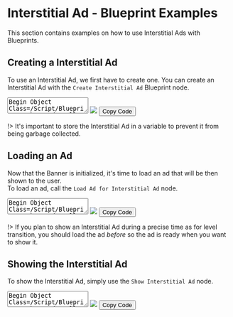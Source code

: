 # Interstitial Ad - Blueprint Examples
This section contains examples on how to use Interstitial Ads with Blueprints.
## Creating a Interstitial Ad
To use an Interstitial Ad, we first have to create one. You can create an Interstitial Ad with the `Create Interstitial Ad` Blueprint node.
<div class="bpcode">
<textarea readonly>
Begin Object Class=/Script/BlueprintGraph.K2Node_CallFunction Name="K2Node_CallFunction_5"
   bIsPureFunc=True
   FunctionReference=(MemberParent=Class'"/Script/AdsPro.AdMobBlueprintLibrary"',MemberName="CreateAdMobInterstitialAd")
   NodePosX=-1408
   NodePosY=-2736
   NodeGuid=4E6ED29040D43656554EA088687F7BAE
   CustomProperties Pin (PinId=27589A7E4E405ECBCEB3E4BE7711D9CC,PinName="self",PinFriendlyName=NSLOCTEXT("K2Node", "Target", "Target"),PinToolTip="Target\nAd Mob Blueprint Library Object Reference",PinType.PinCategory="object",PinType.PinSubCategory="",PinType.PinSubCategoryObject=Class'"/Script/AdsPro.AdMobBlueprintLibrary"',PinType.PinSubCategoryMemberReference=(),PinType.PinValueType=(),PinType.ContainerType=None,PinType.bIsReference=False,PinType.bIsConst=False,PinType.bIsWeakPointer=False,PinType.bIsUObjectWrapper=False,DefaultObject="/Script/AdsPro.Default__AdMobBlueprintLibrary",PersistentGuid=00000000000000000000000000000000,bHidden=True,bNotConnectable=False,bDefaultValueIsReadOnly=False,bDefaultValueIsIgnored=False,bAdvancedView=False,bOrphanedPin=False,)
   CustomProperties Pin (PinId=0319E0F74B8744243DFB04B36EEEC644,PinName="ReturnValue",PinFriendlyName=NSLOCTEXT("", "4174491D46056FF7BE35D0B5A4A1812D", "Interstitial Ad"),PinToolTip="Interstitial Ad\nAd Mob Interstitial Ad Object Reference\n\nA new AdMob Interstitial Ad",Direction="EGPD_Output",PinType.PinCategory="object",PinType.PinSubCategory="",PinType.PinSubCategoryObject=Class'"/Script/AdsPro.AdMobInterstitialAd"',PinType.PinSubCategoryMemberReference=(),PinType.PinValueType=(),PinType.ContainerType=None,PinType.bIsReference=False,PinType.bIsConst=False,PinType.bIsWeakPointer=False,PinType.bIsUObjectWrapper=False,LinkedTo=(K2Node_VariableSet_0 BF81338A4C1285CE83739DBBE88D36F9,),PersistentGuid=00000000000000000000000000000000,bHidden=False,bNotConnectable=False,bDefaultValueIsReadOnly=False,bDefaultValueIsIgnored=False,bAdvancedView=False,bOrphanedPin=False,)
End Object
Begin Object Class=/Script/BlueprintGraph.K2Node_VariableSet Name="K2Node_VariableSet_0"
   VariableReference=(MemberName="MyInterstitialAd",MemberGuid=236A76F94684741128F730BCB690B5D6,bSelfContext=True)
   NodePosX=-1168
   NodePosY=-2800
   NodeGuid=1F2821674E7F2AF911FED4A0345789EE
   CustomProperties Pin (PinId=A8B39A504D8E1BE2DAACE5A814D70466,PinName="execute",PinType.PinCategory="exec",PinType.PinSubCategory="",PinType.PinSubCategoryObject=None,PinType.PinSubCategoryMemberReference=(),PinType.PinValueType=(),PinType.ContainerType=None,PinType.bIsReference=False,PinType.bIsConst=False,PinType.bIsWeakPointer=False,PinType.bIsUObjectWrapper=True,LinkedTo=(K2Node_Event_0 118586BB4EA9470F8087FD820D560415,),PersistentGuid=00000000000000000000000000000000,bHidden=False,bNotConnectable=False,bDefaultValueIsReadOnly=False,bDefaultValueIsIgnored=False,bAdvancedView=False,bOrphanedPin=False,)
   CustomProperties Pin (PinId=C711CC28422D8676A8737C8FE5ECC6DC,PinName="then",Direction="EGPD_Output",PinType.PinCategory="exec",PinType.PinSubCategory="",PinType.PinSubCategoryObject=None,PinType.PinSubCategoryMemberReference=(),PinType.PinValueType=(),PinType.ContainerType=None,PinType.bIsReference=False,PinType.bIsConst=False,PinType.bIsWeakPointer=False,PinType.bIsUObjectWrapper=True,PersistentGuid=00000000000000000000000000000000,bHidden=False,bNotConnectable=False,bDefaultValueIsReadOnly=False,bDefaultValueIsIgnored=False,bAdvancedView=False,bOrphanedPin=False,)
   CustomProperties Pin (PinId=BF81338A4C1285CE83739DBBE88D36F9,PinName="MyInterstitialAd",PinType.PinCategory="object",PinType.PinSubCategory="",PinType.PinSubCategoryObject=Class'"/Script/AdsPro.AdMobInterstitialAd"',PinType.PinSubCategoryMemberReference=(),PinType.PinValueType=(),PinType.ContainerType=None,PinType.bIsReference=False,PinType.bIsConst=False,PinType.bIsWeakPointer=False,PinType.bIsUObjectWrapper=False,LinkedTo=(K2Node_CallFunction_5 0319E0F74B8744243DFB04B36EEEC644,),PersistentGuid=00000000000000000000000000000000,bHidden=False,bNotConnectable=False,bDefaultValueIsReadOnly=False,bDefaultValueIsIgnored=False,bAdvancedView=False,bOrphanedPin=False,)
   CustomProperties Pin (PinId=9F23BE054561E783CDFFA5B282B87E4A,PinName="self",PinFriendlyName=NSLOCTEXT("K2Node", "Target", "Target"),PinType.PinCategory="object",PinType.PinSubCategory="",PinType.PinSubCategoryObject=BlueprintGeneratedClass'"/Game/DemoActor.DemoActor_C"',PinType.PinSubCategoryMemberReference=(),PinType.PinValueType=(),PinType.ContainerType=None,PinType.bIsReference=False,PinType.bIsConst=False,PinType.bIsWeakPointer=False,PinType.bIsUObjectWrapper=False,PersistentGuid=00000000000000000000000000000000,bHidden=True,bNotConnectable=False,bDefaultValueIsReadOnly=False,bDefaultValueIsIgnored=False,bAdvancedView=False,bOrphanedPin=False,)
   CustomProperties Pin (PinId=B10CCF1C494C044F2707A39D5E5B3C90,PinName="Output_Get",PinToolTip="Retrieves the value of the variable, can use instead of a separate Get node",Direction="EGPD_Output",PinType.PinCategory="object",PinType.PinSubCategory="",PinType.PinSubCategoryObject=Class'"/Script/AdsPro.AdMobInterstitialAd"',PinType.PinSubCategoryMemberReference=(),PinType.PinValueType=(),PinType.ContainerType=None,PinType.bIsReference=False,PinType.bIsConst=False,PinType.bIsWeakPointer=False,PinType.bIsUObjectWrapper=False,PersistentGuid=00000000000000000000000000000000,bHidden=False,bNotConnectable=False,bDefaultValueIsReadOnly=False,bDefaultValueIsIgnored=False,bAdvancedView=False,bOrphanedPin=False,)
End Object
Begin Object Class=/Script/BlueprintGraph.K2Node_Event Name="K2Node_Event_0"
   EventReference=(MemberParent=Class'"/Script/Engine.Actor"',MemberName="ReceiveBeginPlay")
   bOverrideFunction=True
   NodePosX=-1408
   NodePosY=-2816
   NodeGuid=C6D553414CAF879F5B6BAC8D1434AC60
   CustomProperties Pin (PinId=6148E00247D433F976646085B91B91C2,PinName="OutputDelegate",Direction="EGPD_Output",PinType.PinCategory="delegate",PinType.PinSubCategory="",PinType.PinSubCategoryObject=None,PinType.PinSubCategoryMemberReference=(MemberParent=Class'"/Script/Engine.Actor"',MemberName="ReceiveBeginPlay"),PinType.PinValueType=(),PinType.ContainerType=None,PinType.bIsReference=False,PinType.bIsConst=False,PinType.bIsWeakPointer=False,PinType.bIsUObjectWrapper=False,PersistentGuid=00000000000000000000000000000000,bHidden=False,bNotConnectable=False,bDefaultValueIsReadOnly=False,bDefaultValueIsIgnored=False,bAdvancedView=False,bOrphanedPin=False,)
   CustomProperties Pin (PinId=118586BB4EA9470F8087FD820D560415,PinName="then",Direction="EGPD_Output",PinType.PinCategory="exec",PinType.PinSubCategory="",PinType.PinSubCategoryObject=None,PinType.PinSubCategoryMemberReference=(),PinType.PinValueType=(),PinType.ContainerType=None,PinType.bIsReference=False,PinType.bIsConst=False,PinType.bIsWeakPointer=False,PinType.bIsUObjectWrapper=False,LinkedTo=(K2Node_VariableSet_0 A8B39A504D8E1BE2DAACE5A814D70466,),PersistentGuid=00000000000000000000000000000000,bHidden=False,bNotConnectable=False,bDefaultValueIsReadOnly=False,bDefaultValueIsIgnored=False,bAdvancedView=False,bOrphanedPin=False,)
End Object
</textarea>
<img src="https://github.com/Pandoa/AdsPro/blob/main/_images/CreateInterstitialAd.png?raw=true"/>
<button onclick="copyBlueprintCode(this)">Copy Code</button>
</div>

!> It's important to store the Interstitial Ad in a variable to prevent it from being garbage collected.


## Loading an Ad
Now that the Banner is initialized, it's time to load an ad that will be then shown to the user.  
To load an ad, call the `Load Ad for Interstitial Ad` node.
<div class="bpcode">
<textarea readonly>
Begin Object Class=/Script/BlueprintGraph.K2Node_CallFunction Name="K2Node_CallFunction_6"
   bIsPureFunc=True
   FunctionReference=(MemberParent=Class'"/Script/AdsPro.AdMobBlueprintLibrary"',MemberName="CreateAdMobInterstitialAd")
   NodePosX=-1408
   NodePosY=-2736
   NodeGuid=4E6ED29040D43656554EA088687F7BAE
   CustomProperties Pin (PinId=27589A7E4E405ECBCEB3E4BE7711D9CC,PinName="self",PinFriendlyName=NSLOCTEXT("K2Node", "Target", "Target"),PinType.PinCategory="object",PinType.PinSubCategory="",PinType.PinSubCategoryObject=Class'"/Script/AdsPro.AdMobBlueprintLibrary"',PinType.PinSubCategoryMemberReference=(),PinType.PinValueType=(),PinType.ContainerType=None,PinType.bIsReference=False,PinType.bIsConst=False,PinType.bIsWeakPointer=False,PinType.bIsUObjectWrapper=False,DefaultObject="/Script/AdsPro.Default__AdMobBlueprintLibrary",PersistentGuid=00000000000000000000000000000000,bHidden=True,bNotConnectable=False,bDefaultValueIsReadOnly=False,bDefaultValueIsIgnored=False,bAdvancedView=False,bOrphanedPin=False,)
   CustomProperties Pin (PinId=0319E0F74B8744243DFB04B36EEEC644,PinName="ReturnValue",PinFriendlyName=NSLOCTEXT("", "678AB0EC4DF9CD38E8607E9D6D214BE8", "Interstitial Ad"),Direction="EGPD_Output",PinType.PinCategory="object",PinType.PinSubCategory="",PinType.PinSubCategoryObject=Class'"/Script/AdsPro.AdMobInterstitialAd"',PinType.PinSubCategoryMemberReference=(),PinType.PinValueType=(),PinType.ContainerType=None,PinType.bIsReference=False,PinType.bIsConst=False,PinType.bIsWeakPointer=False,PinType.bIsUObjectWrapper=False,LinkedTo=(K2Node_VariableSet_1 BF81338A4C1285CE83739DBBE88D36F9,),PersistentGuid=00000000000000000000000000000000,bHidden=False,bNotConnectable=False,bDefaultValueIsReadOnly=False,bDefaultValueIsIgnored=False,bAdvancedView=False,bOrphanedPin=False,)
End Object
Begin Object Class=/Script/BlueprintGraph.K2Node_VariableSet Name="K2Node_VariableSet_1"
   VariableReference=(MemberName="MyInterstitialAd",MemberGuid=236A76F94684741128F730BCB690B5D6,bSelfContext=True)
   NodePosX=-1168
   NodePosY=-2800
   NodeGuid=1F2821674E7F2AF911FED4A0345789EE
   CustomProperties Pin (PinId=A8B39A504D8E1BE2DAACE5A814D70466,PinName="execute",PinType.PinCategory="exec",PinType.PinSubCategory="",PinType.PinSubCategoryObject=None,PinType.PinSubCategoryMemberReference=(),PinType.PinValueType=(),PinType.ContainerType=None,PinType.bIsReference=False,PinType.bIsConst=False,PinType.bIsWeakPointer=False,PinType.bIsUObjectWrapper=False,LinkedTo=(K2Node_Event_3 118586BB4EA9470F8087FD820D560415,),PersistentGuid=00000000000000000000000000000000,bHidden=False,bNotConnectable=False,bDefaultValueIsReadOnly=False,bDefaultValueIsIgnored=False,bAdvancedView=False,bOrphanedPin=False,)
   CustomProperties Pin (PinId=C711CC28422D8676A8737C8FE5ECC6DC,PinName="then",Direction="EGPD_Output",PinType.PinCategory="exec",PinType.PinSubCategory="",PinType.PinSubCategoryObject=None,PinType.PinSubCategoryMemberReference=(),PinType.PinValueType=(),PinType.ContainerType=None,PinType.bIsReference=False,PinType.bIsConst=False,PinType.bIsWeakPointer=False,PinType.bIsUObjectWrapper=False,LinkedTo=(K2Node_AsyncAction_7 6A4B9FA8435F329BF42F71864C985A03,),PersistentGuid=00000000000000000000000000000000,bHidden=False,bNotConnectable=False,bDefaultValueIsReadOnly=False,bDefaultValueIsIgnored=False,bAdvancedView=False,bOrphanedPin=False,)
   CustomProperties Pin (PinId=BF81338A4C1285CE83739DBBE88D36F9,PinName="MyInterstitialAd",PinType.PinCategory="object",PinType.PinSubCategory="",PinType.PinSubCategoryObject=Class'"/Script/AdsPro.AdMobInterstitialAd"',PinType.PinSubCategoryMemberReference=(),PinType.PinValueType=(),PinType.ContainerType=None,PinType.bIsReference=False,PinType.bIsConst=False,PinType.bIsWeakPointer=False,PinType.bIsUObjectWrapper=False,LinkedTo=(K2Node_CallFunction_6 0319E0F74B8744243DFB04B36EEEC644,),PersistentGuid=00000000000000000000000000000000,bHidden=False,bNotConnectable=False,bDefaultValueIsReadOnly=False,bDefaultValueIsIgnored=False,bAdvancedView=False,bOrphanedPin=False,)
   CustomProperties Pin (PinId=B10CCF1C494C044F2707A39D5E5B3C90,PinName="Output_Get",PinToolTip="Retrieves the value of the variable, can use instead of a separate Get node",Direction="EGPD_Output",PinType.PinCategory="object",PinType.PinSubCategory="",PinType.PinSubCategoryObject=Class'"/Script/AdsPro.AdMobInterstitialAd"',PinType.PinSubCategoryMemberReference=(),PinType.PinValueType=(),PinType.ContainerType=None,PinType.bIsReference=False,PinType.bIsConst=False,PinType.bIsWeakPointer=False,PinType.bIsUObjectWrapper=False,LinkedTo=(K2Node_AsyncAction_7 EA61EE4F4FB4E4C0C73779BCDBCA2CB5,),PersistentGuid=00000000000000000000000000000000,bHidden=False,bNotConnectable=False,bDefaultValueIsReadOnly=False,bDefaultValueIsIgnored=False,bAdvancedView=False,bOrphanedPin=False,)
   CustomProperties Pin (PinId=9F23BE054561E783CDFFA5B282B87E4A,PinName="self",PinFriendlyName=NSLOCTEXT("K2Node", "Target", "Target"),PinType.PinCategory="object",PinType.PinSubCategory="",PinType.PinSubCategoryObject=BlueprintGeneratedClass'"/Game/DemoActor.DemoActor_C"',PinType.PinSubCategoryMemberReference=(),PinType.PinValueType=(),PinType.ContainerType=None,PinType.bIsReference=False,PinType.bIsConst=False,PinType.bIsWeakPointer=False,PinType.bIsUObjectWrapper=False,PersistentGuid=00000000000000000000000000000000,bHidden=True,bNotConnectable=False,bDefaultValueIsReadOnly=False,bDefaultValueIsIgnored=False,bAdvancedView=False,bOrphanedPin=False,)
End Object
Begin Object Class=/Script/BlueprintGraph.K2Node_Event Name="K2Node_Event_3"
   EventReference=(MemberParent=Class'"/Script/Engine.Actor"',MemberName="ReceiveBeginPlay")
   bOverrideFunction=True
   NodePosX=-1408
   NodePosY=-2816
   NodeGuid=C6D553414CAF879F5B6BAC8D1434AC60
   CustomProperties Pin (PinId=6148E00247D433F976646085B91B91C2,PinName="OutputDelegate",Direction="EGPD_Output",PinType.PinCategory="delegate",PinType.PinSubCategory="",PinType.PinSubCategoryObject=None,PinType.PinSubCategoryMemberReference=(MemberParent=Class'"/Script/Engine.Actor"',MemberName="ReceiveBeginPlay"),PinType.PinValueType=(),PinType.ContainerType=None,PinType.bIsReference=False,PinType.bIsConst=False,PinType.bIsWeakPointer=False,PinType.bIsUObjectWrapper=False,PersistentGuid=00000000000000000000000000000000,bHidden=False,bNotConnectable=False,bDefaultValueIsReadOnly=False,bDefaultValueIsIgnored=False,bAdvancedView=False,bOrphanedPin=False,)
   CustomProperties Pin (PinId=118586BB4EA9470F8087FD820D560415,PinName="then",Direction="EGPD_Output",PinType.PinCategory="exec",PinType.PinSubCategory="",PinType.PinSubCategoryObject=None,PinType.PinSubCategoryMemberReference=(),PinType.PinValueType=(),PinType.ContainerType=None,PinType.bIsReference=False,PinType.bIsConst=False,PinType.bIsWeakPointer=False,PinType.bIsUObjectWrapper=False,LinkedTo=(K2Node_VariableSet_1 A8B39A504D8E1BE2DAACE5A814D70466,),PersistentGuid=00000000000000000000000000000000,bHidden=False,bNotConnectable=False,bDefaultValueIsReadOnly=False,bDefaultValueIsIgnored=False,bAdvancedView=False,bOrphanedPin=False,)
End Object
Begin Object Class=/Script/BlueprintGraph.K2Node_AsyncAction Name="K2Node_AsyncAction_7"
   ProxyFactoryFunctionName="LoadAdInterstitialAd"
   ProxyFactoryClass=Class'"/Script/AdsPro.AdMobLoadAdInterstitialAd"'
   ProxyClass=Class'"/Script/AdsPro.AdMobLoadAdInterstitialAd"'
   NodePosX=-912
   NodePosY=-2816
   NodeGuid=992369CE448807351FE4BEACBAEA94B3
   CustomProperties Pin (PinId=6A4B9FA8435F329BF42F71864C985A03,PinName="execute",PinToolTip="\nExec",PinType.PinCategory="exec",PinType.PinSubCategory="",PinType.PinSubCategoryObject=None,PinType.PinSubCategoryMemberReference=(),PinType.PinValueType=(),PinType.ContainerType=None,PinType.bIsReference=False,PinType.bIsConst=False,PinType.bIsWeakPointer=False,PinType.bIsUObjectWrapper=True,LinkedTo=(K2Node_VariableSet_1 C711CC28422D8676A8737C8FE5ECC6DC,),PersistentGuid=00000000000000000000000000000000,bHidden=False,bNotConnectable=False,bDefaultValueIsReadOnly=False,bDefaultValueIsIgnored=False,bAdvancedView=False,bOrphanedPin=False,)
   CustomProperties Pin (PinId=CC3ED8AD4B83485EBFE43FB971769240,PinName="then",Direction="EGPD_Output",PinType.PinCategory="exec",PinType.PinSubCategory="",PinType.PinSubCategoryObject=None,PinType.PinSubCategoryMemberReference=(),PinType.PinValueType=(),PinType.ContainerType=None,PinType.bIsReference=False,PinType.bIsConst=False,PinType.bIsWeakPointer=False,PinType.bIsUObjectWrapper=True,PersistentGuid=00000000000000000000000000000000,bHidden=False,bNotConnectable=False,bDefaultValueIsReadOnly=False,bDefaultValueIsIgnored=False,bAdvancedView=False,bOrphanedPin=False,)
   CustomProperties Pin (PinId=FC8139454C4C712A63641AB72D799259,PinName="AdLoaded",PinFriendlyName=NSLOCTEXT("", "DAC632894A87F14B382550811EEDE2A1", "Ad Loaded"),PinToolTip="The ad has been loaded.",Direction="EGPD_Output",PinType.PinCategory="exec",PinType.PinSubCategory="",PinType.PinSubCategoryObject=None,PinType.PinSubCategoryMemberReference=(),PinType.PinValueType=(),PinType.ContainerType=None,PinType.bIsReference=False,PinType.bIsConst=False,PinType.bIsWeakPointer=False,PinType.bIsUObjectWrapper=True,PersistentGuid=00000000000000000000000000000000,bHidden=False,bNotConnectable=False,bDefaultValueIsReadOnly=False,bDefaultValueIsIgnored=False,bAdvancedView=False,bOrphanedPin=False,)
   CustomProperties Pin (PinId=91C3AB1B458009880D11F1815C5D157B,PinName="Error",PinFriendlyName=NSLOCTEXT("", "F4FB940B42C83A8A6623E09DDF436D85", "Error"),PinToolTip="An error occured during the ad loading.",Direction="EGPD_Output",PinType.PinCategory="exec",PinType.PinSubCategory="",PinType.PinSubCategoryObject=None,PinType.PinSubCategoryMemberReference=(),PinType.PinValueType=(),PinType.ContainerType=None,PinType.bIsReference=False,PinType.bIsConst=False,PinType.bIsWeakPointer=False,PinType.bIsUObjectWrapper=True,PersistentGuid=00000000000000000000000000000000,bHidden=False,bNotConnectable=False,bDefaultValueIsReadOnly=False,bDefaultValueIsIgnored=False,bAdvancedView=False,bOrphanedPin=False,)
   CustomProperties Pin (PinId=AFEE345643B4F104945F559F31731CB7,PinName="Video",PinToolTip="Video",Direction="EGPD_Output",PinType.PinCategory="object",PinType.PinSubCategory="",PinType.PinSubCategoryObject=Class'"/Script/AdsPro.AdMobInterstitialAd"',PinType.PinSubCategoryMemberReference=(),PinType.PinValueType=(),PinType.ContainerType=None,PinType.bIsReference=False,PinType.bIsConst=False,PinType.bIsWeakPointer=False,PinType.bIsUObjectWrapper=False,PersistentGuid=00000000000000000000000000000000,bHidden=False,bNotConnectable=False,bDefaultValueIsReadOnly=False,bDefaultValueIsIgnored=False,bAdvancedView=False,bOrphanedPin=False,)
   CustomProperties Pin (PinId=FAC36F5741346F084D627BAE55CFEAA4,PinName="Error",PinToolTip="Error",Direction="EGPD_Output",PinType.PinCategory="byte",PinType.PinSubCategory="",PinType.PinSubCategoryObject=Enum'"/Script/AdsPro.EAdMobError"',PinType.PinSubCategoryMemberReference=(),PinType.PinValueType=(),PinType.ContainerType=None,PinType.bIsReference=False,PinType.bIsConst=False,PinType.bIsWeakPointer=False,PinType.bIsUObjectWrapper=False,PersistentGuid=00000000000000000000000000000000,bHidden=False,bNotConnectable=False,bDefaultValueIsReadOnly=False,bDefaultValueIsIgnored=False,bAdvancedView=False,bOrphanedPin=False,)
   CustomProperties Pin (PinId=EA61EE4F4FB4E4C0C73779BCDBCA2CB5,PinName="InterstitialAd",PinToolTip="Interstitial Ad\nAd Mob Interstitial Ad Object Reference",PinType.PinCategory="object",PinType.PinSubCategory="",PinType.PinSubCategoryObject=Class'"/Script/AdsPro.AdMobInterstitialAd"',PinType.PinSubCategoryMemberReference=(),PinType.PinValueType=(),PinType.ContainerType=None,PinType.bIsReference=False,PinType.bIsConst=False,PinType.bIsWeakPointer=False,PinType.bIsUObjectWrapper=False,LinkedTo=(K2Node_VariableSet_1 B10CCF1C494C044F2707A39D5E5B3C90,),PersistentGuid=00000000000000000000000000000000,bHidden=False,bNotConnectable=False,bDefaultValueIsReadOnly=False,bDefaultValueIsIgnored=False,bAdvancedView=False,bOrphanedPin=False,)
   CustomProperties Pin (PinId=1E85241849EB80ADE095C4A37DD13638,PinName="AdUnit",PinToolTip="Ad Unit\nString\n\nThe ad unit to use.",PinType.PinCategory="string",PinType.PinSubCategory="",PinType.PinSubCategoryObject=None,PinType.PinSubCategoryMemberReference=(),PinType.PinValueType=(),PinType.ContainerType=None,PinType.bIsReference=False,PinType.bIsConst=False,PinType.bIsWeakPointer=False,PinType.bIsUObjectWrapper=False,DefaultValue="ca-app-pub-3940256099942544/1033173712",PersistentGuid=00000000000000000000000000000000,bHidden=False,bNotConnectable=False,bDefaultValueIsReadOnly=False,bDefaultValueIsIgnored=False,bAdvancedView=False,bOrphanedPin=False,)
   CustomProperties Pin (PinId=326FEBD740F84EE919BBF7883624A13D,PinName="Keywords",PinToolTip="Keywords\nArray of Strings\n\nThe keywords for the ad request.",PinType.PinCategory="string",PinType.PinSubCategory="",PinType.PinSubCategoryObject=None,PinType.PinSubCategoryMemberReference=(),PinType.PinValueType=(),PinType.ContainerType=Array,PinType.bIsReference=True,PinType.bIsConst=True,PinType.bIsWeakPointer=False,PinType.bIsUObjectWrapper=False,LinkedTo=(K2Node_MakeArray_1 A5A092FE4EBE83CEB2CB66A690E12FD1,),PersistentGuid=00000000000000000000000000000000,bHidden=False,bNotConnectable=False,bDefaultValueIsReadOnly=False,bDefaultValueIsIgnored=True,bAdvancedView=False,bOrphanedPin=False,)
End Object
Begin Object Class=/Script/BlueprintGraph.K2Node_MakeArray Name="K2Node_MakeArray_1"
   NumInputs=2
   NodePosX=-1168
   NodePosY=-2704
   NodeGuid=3345664A46D1FD95C969B4821AA4E886
   CustomProperties Pin (PinId=A5A092FE4EBE83CEB2CB66A690E12FD1,PinName="Array",Direction="EGPD_Output",PinType.PinCategory="string",PinType.PinSubCategory="",PinType.PinSubCategoryObject=None,PinType.PinSubCategoryMemberReference=(),PinType.PinValueType=(),PinType.ContainerType=Array,PinType.bIsReference=True,PinType.bIsConst=True,PinType.bIsWeakPointer=False,PinType.bIsUObjectWrapper=False,LinkedTo=(K2Node_AsyncAction_7 326FEBD740F84EE919BBF7883624A13D,),PersistentGuid=00000000000000000000000000000000,bHidden=False,bNotConnectable=False,bDefaultValueIsReadOnly=False,bDefaultValueIsIgnored=False,bAdvancedView=False,bOrphanedPin=False,)
   CustomProperties Pin (PinId=29DAA2A34CE42F39D947D4B256D5F625,PinName="[0]",PinType.PinCategory="string",PinType.PinSubCategory="",PinType.PinSubCategoryObject=None,PinType.PinSubCategoryMemberReference=(),PinType.PinValueType=(),PinType.ContainerType=None,PinType.bIsReference=False,PinType.bIsConst=False,PinType.bIsWeakPointer=False,PinType.bIsUObjectWrapper=False,DefaultValue="Some",PersistentGuid=00000000000000000000000000000000,bHidden=False,bNotConnectable=False,bDefaultValueIsReadOnly=False,bDefaultValueIsIgnored=False,bAdvancedView=False,bOrphanedPin=False,)
   CustomProperties Pin (PinId=05D5559E44A0F5174C9CB6ADCC5EA1BC,PinName="[1]",PinType.PinCategory="string",PinType.PinSubCategory="",PinType.PinSubCategoryObject=None,PinType.PinSubCategoryMemberReference=(),PinType.PinValueType=(),PinType.ContainerType=None,PinType.bIsReference=False,PinType.bIsConst=False,PinType.bIsWeakPointer=False,PinType.bIsUObjectWrapper=False,DefaultValue="Keywords",PersistentGuid=00000000000000000000000000000000,bHidden=False,bNotConnectable=False,bDefaultValueIsReadOnly=False,bDefaultValueIsIgnored=False,bAdvancedView=False,bOrphanedPin=False,)
End Object
</textarea>
<img src="https://github.com/Pandoa/AdsPro/blob/main/_images/LoadAdInterstitialAd.png?raw=true"/>
<button onclick="copyBlueprintCode(this)">Copy Code</button>
</div>

!> If you plan to show an Interstitial Ad during a precise time as for level transition, you should load the ad *before* so the ad
is ready when you want to show it.

## Showing the Interstitial Ad
To show the Interstitial Ad, simply use the `Show Interstitial Ad` node.
<div class="bpcode">
<textarea readonly>
Begin Object Class=/Script/BlueprintGraph.K2Node_CallFunction Name="K2Node_CallFunction_5"
   bIsPureFunc=True
   FunctionReference=(MemberParent=Class'"/Script/AdsPro.AdMobBlueprintLibrary"',MemberName="CreateAdMobInterstitialAd")
   NodePosX=-1408
   NodePosY=-2736
   NodeGuid=4E6ED29040D43656554EA088687F7BAE
   CustomProperties Pin (PinId=27589A7E4E405ECBCEB3E4BE7711D9CC,PinName="self",PinFriendlyName=NSLOCTEXT("K2Node", "Target", "Target"),PinType.PinCategory="object",PinType.PinSubCategory="",PinType.PinSubCategoryObject=Class'"/Script/AdsPro.AdMobBlueprintLibrary"',PinType.PinSubCategoryMemberReference=(),PinType.PinValueType=(),PinType.ContainerType=None,PinType.bIsReference=False,PinType.bIsConst=False,PinType.bIsWeakPointer=False,PinType.bIsUObjectWrapper=False,DefaultObject="/Script/AdsPro.Default__AdMobBlueprintLibrary",PersistentGuid=00000000000000000000000000000000,bHidden=True,bNotConnectable=False,bDefaultValueIsReadOnly=False,bDefaultValueIsIgnored=False,bAdvancedView=False,bOrphanedPin=False,)
   CustomProperties Pin (PinId=0319E0F74B8744243DFB04B36EEEC644,PinName="ReturnValue",PinFriendlyName=NSLOCTEXT("", "678AB0EC4DF9CD38E8607E9D6D214BE8", "Interstitial Ad"),Direction="EGPD_Output",PinType.PinCategory="object",PinType.PinSubCategory="",PinType.PinSubCategoryObject=Class'"/Script/AdsPro.AdMobInterstitialAd"',PinType.PinSubCategoryMemberReference=(),PinType.PinValueType=(),PinType.ContainerType=None,PinType.bIsReference=False,PinType.bIsConst=False,PinType.bIsWeakPointer=False,PinType.bIsUObjectWrapper=False,LinkedTo=(K2Node_VariableSet_0 BF81338A4C1285CE83739DBBE88D36F9,),PersistentGuid=00000000000000000000000000000000,bHidden=False,bNotConnectable=False,bDefaultValueIsReadOnly=False,bDefaultValueIsIgnored=False,bAdvancedView=False,bOrphanedPin=False,)
End Object
Begin Object Class=/Script/BlueprintGraph.K2Node_VariableSet Name="K2Node_VariableSet_0"
   VariableReference=(MemberName="MyInterstitialAd",MemberGuid=236A76F94684741128F730BCB690B5D6,bSelfContext=True)
   NodePosX=-1168
   NodePosY=-2800
   NodeGuid=1F2821674E7F2AF911FED4A0345789EE
   CustomProperties Pin (PinId=A8B39A504D8E1BE2DAACE5A814D70466,PinName="execute",PinType.PinCategory="exec",PinType.PinSubCategory="",PinType.PinSubCategoryObject=None,PinType.PinSubCategoryMemberReference=(),PinType.PinValueType=(),PinType.ContainerType=None,PinType.bIsReference=False,PinType.bIsConst=False,PinType.bIsWeakPointer=False,PinType.bIsUObjectWrapper=False,LinkedTo=(K2Node_Event_0 118586BB4EA9470F8087FD820D560415,),PersistentGuid=00000000000000000000000000000000,bHidden=False,bNotConnectable=False,bDefaultValueIsReadOnly=False,bDefaultValueIsIgnored=False,bAdvancedView=False,bOrphanedPin=False,)
   CustomProperties Pin (PinId=C711CC28422D8676A8737C8FE5ECC6DC,PinName="then",Direction="EGPD_Output",PinType.PinCategory="exec",PinType.PinSubCategory="",PinType.PinSubCategoryObject=None,PinType.PinSubCategoryMemberReference=(),PinType.PinValueType=(),PinType.ContainerType=None,PinType.bIsReference=False,PinType.bIsConst=False,PinType.bIsWeakPointer=False,PinType.bIsUObjectWrapper=False,LinkedTo=(K2Node_AsyncAction_8 6A4B9FA8435F329BF42F71864C985A03,),PersistentGuid=00000000000000000000000000000000,bHidden=False,bNotConnectable=False,bDefaultValueIsReadOnly=False,bDefaultValueIsIgnored=False,bAdvancedView=False,bOrphanedPin=False,)
   CustomProperties Pin (PinId=BF81338A4C1285CE83739DBBE88D36F9,PinName="MyInterstitialAd",PinType.PinCategory="object",PinType.PinSubCategory="",PinType.PinSubCategoryObject=Class'"/Script/AdsPro.AdMobInterstitialAd"',PinType.PinSubCategoryMemberReference=(),PinType.PinValueType=(),PinType.ContainerType=None,PinType.bIsReference=False,PinType.bIsConst=False,PinType.bIsWeakPointer=False,PinType.bIsUObjectWrapper=False,LinkedTo=(K2Node_CallFunction_5 0319E0F74B8744243DFB04B36EEEC644,),PersistentGuid=00000000000000000000000000000000,bHidden=False,bNotConnectable=False,bDefaultValueIsReadOnly=False,bDefaultValueIsIgnored=False,bAdvancedView=False,bOrphanedPin=False,)
   CustomProperties Pin (PinId=B10CCF1C494C044F2707A39D5E5B3C90,PinName="Output_Get",PinToolTip="Retrieves the value of the variable, can use instead of a separate Get node",Direction="EGPD_Output",PinType.PinCategory="object",PinType.PinSubCategory="",PinType.PinSubCategoryObject=Class'"/Script/AdsPro.AdMobInterstitialAd"',PinType.PinSubCategoryMemberReference=(),PinType.PinValueType=(),PinType.ContainerType=None,PinType.bIsReference=False,PinType.bIsConst=False,PinType.bIsWeakPointer=False,PinType.bIsUObjectWrapper=False,LinkedTo=(K2Node_AsyncAction_8 EA61EE4F4FB4E4C0C73779BCDBCA2CB5,),PersistentGuid=00000000000000000000000000000000,bHidden=False,bNotConnectable=False,bDefaultValueIsReadOnly=False,bDefaultValueIsIgnored=False,bAdvancedView=False,bOrphanedPin=False,)
   CustomProperties Pin (PinId=9F23BE054561E783CDFFA5B282B87E4A,PinName="self",PinFriendlyName=NSLOCTEXT("K2Node", "Target", "Target"),PinType.PinCategory="object",PinType.PinSubCategory="",PinType.PinSubCategoryObject=BlueprintGeneratedClass'"/Game/DemoActor.DemoActor_C"',PinType.PinSubCategoryMemberReference=(),PinType.PinValueType=(),PinType.ContainerType=None,PinType.bIsReference=False,PinType.bIsConst=False,PinType.bIsWeakPointer=False,PinType.bIsUObjectWrapper=False,PersistentGuid=00000000000000000000000000000000,bHidden=True,bNotConnectable=False,bDefaultValueIsReadOnly=False,bDefaultValueIsIgnored=False,bAdvancedView=False,bOrphanedPin=False,)
End Object
Begin Object Class=/Script/BlueprintGraph.K2Node_Event Name="K2Node_Event_0"
   EventReference=(MemberParent=Class'"/Script/Engine.Actor"',MemberName="ReceiveBeginPlay")
   bOverrideFunction=True
   NodePosX=-1408
   NodePosY=-2816
   NodeGuid=C6D553414CAF879F5B6BAC8D1434AC60
   CustomProperties Pin (PinId=6148E00247D433F976646085B91B91C2,PinName="OutputDelegate",Direction="EGPD_Output",PinType.PinCategory="delegate",PinType.PinSubCategory="",PinType.PinSubCategoryObject=None,PinType.PinSubCategoryMemberReference=(MemberParent=Class'"/Script/Engine.Actor"',MemberName="ReceiveBeginPlay"),PinType.PinValueType=(),PinType.ContainerType=None,PinType.bIsReference=False,PinType.bIsConst=False,PinType.bIsWeakPointer=False,PinType.bIsUObjectWrapper=False,PersistentGuid=00000000000000000000000000000000,bHidden=False,bNotConnectable=False,bDefaultValueIsReadOnly=False,bDefaultValueIsIgnored=False,bAdvancedView=False,bOrphanedPin=False,)
   CustomProperties Pin (PinId=118586BB4EA9470F8087FD820D560415,PinName="then",Direction="EGPD_Output",PinType.PinCategory="exec",PinType.PinSubCategory="",PinType.PinSubCategoryObject=None,PinType.PinSubCategoryMemberReference=(),PinType.PinValueType=(),PinType.ContainerType=None,PinType.bIsReference=False,PinType.bIsConst=False,PinType.bIsWeakPointer=False,PinType.bIsUObjectWrapper=False,LinkedTo=(K2Node_VariableSet_0 A8B39A504D8E1BE2DAACE5A814D70466,),PersistentGuid=00000000000000000000000000000000,bHidden=False,bNotConnectable=False,bDefaultValueIsReadOnly=False,bDefaultValueIsIgnored=False,bAdvancedView=False,bOrphanedPin=False,)
End Object
Begin Object Class=/Script/BlueprintGraph.K2Node_AsyncAction Name="K2Node_AsyncAction_8"
   ProxyFactoryFunctionName="LoadAdInterstitialAd"
   ProxyFactoryClass=Class'"/Script/AdsPro.AdMobLoadAdInterstitialAd"'
   ProxyClass=Class'"/Script/AdsPro.AdMobLoadAdInterstitialAd"'
   NodePosX=-912
   NodePosY=-2816
   ErrorType=1
   ErrorMsg="The current value of the \' Keywords \' pin is invalid: Array inputs (like \'Keywords\') must have an input wired into them (try connecting a MakeArray node)."
   NodeGuid=992369CE448807351FE4BEACBAEA94B3
   CustomProperties Pin (PinId=6A4B9FA8435F329BF42F71864C985A03,PinName="execute",PinToolTip="\nExec",PinType.PinCategory="exec",PinType.PinSubCategory="",PinType.PinSubCategoryObject=None,PinType.PinSubCategoryMemberReference=(),PinType.PinValueType=(),PinType.ContainerType=None,PinType.bIsReference=False,PinType.bIsConst=False,PinType.bIsWeakPointer=False,PinType.bIsUObjectWrapper=True,LinkedTo=(K2Node_VariableSet_0 C711CC28422D8676A8737C8FE5ECC6DC,),PersistentGuid=00000000000000000000000000000000,bHidden=False,bNotConnectable=False,bDefaultValueIsReadOnly=False,bDefaultValueIsIgnored=False,bAdvancedView=False,bOrphanedPin=False,)
   CustomProperties Pin (PinId=CC3ED8AD4B83485EBFE43FB971769240,PinName="then",Direction="EGPD_Output",PinType.PinCategory="exec",PinType.PinSubCategory="",PinType.PinSubCategoryObject=None,PinType.PinSubCategoryMemberReference=(),PinType.PinValueType=(),PinType.ContainerType=None,PinType.bIsReference=False,PinType.bIsConst=False,PinType.bIsWeakPointer=False,PinType.bIsUObjectWrapper=True,PersistentGuid=00000000000000000000000000000000,bHidden=False,bNotConnectable=False,bDefaultValueIsReadOnly=False,bDefaultValueIsIgnored=False,bAdvancedView=False,bOrphanedPin=False,)
   CustomProperties Pin (PinId=FC8139454C4C712A63641AB72D799259,PinName="AdLoaded",PinFriendlyName=NSLOCTEXT("", "DAC632894A87F14B382550811EEDE2A1", "Ad Loaded"),PinToolTip="The ad has been loaded.",Direction="EGPD_Output",PinType.PinCategory="exec",PinType.PinSubCategory="",PinType.PinSubCategoryObject=None,PinType.PinSubCategoryMemberReference=(),PinType.PinValueType=(),PinType.ContainerType=None,PinType.bIsReference=False,PinType.bIsConst=False,PinType.bIsWeakPointer=False,PinType.bIsUObjectWrapper=True,LinkedTo=(K2Node_AsyncAction_9 540FF9304CEACF898ECBD1A73B1EDB61,),PersistentGuid=00000000000000000000000000000000,bHidden=False,bNotConnectable=False,bDefaultValueIsReadOnly=False,bDefaultValueIsIgnored=False,bAdvancedView=False,bOrphanedPin=False,)
   CustomProperties Pin (PinId=91C3AB1B458009880D11F1815C5D157B,PinName="Error",PinFriendlyName=NSLOCTEXT("", "F4FB940B42C83A8A6623E09DDF436D85", "Error"),PinToolTip="An error occured during the ad loading.",Direction="EGPD_Output",PinType.PinCategory="exec",PinType.PinSubCategory="",PinType.PinSubCategoryObject=None,PinType.PinSubCategoryMemberReference=(),PinType.PinValueType=(),PinType.ContainerType=None,PinType.bIsReference=False,PinType.bIsConst=False,PinType.bIsWeakPointer=False,PinType.bIsUObjectWrapper=True,PersistentGuid=00000000000000000000000000000000,bHidden=False,bNotConnectable=False,bDefaultValueIsReadOnly=False,bDefaultValueIsIgnored=False,bAdvancedView=False,bOrphanedPin=False,)
   CustomProperties Pin (PinId=AFEE345643B4F104945F559F31731CB7,PinName="Video",PinToolTip="Video",Direction="EGPD_Output",PinType.PinCategory="object",PinType.PinSubCategory="",PinType.PinSubCategoryObject=Class'"/Script/AdsPro.AdMobInterstitialAd"',PinType.PinSubCategoryMemberReference=(),PinType.PinValueType=(),PinType.ContainerType=None,PinType.bIsReference=False,PinType.bIsConst=False,PinType.bIsWeakPointer=False,PinType.bIsUObjectWrapper=False,LinkedTo=(K2Node_AsyncAction_9 7C976D224D029D6C5B6AF1B79516F786,),PersistentGuid=00000000000000000000000000000000,bHidden=False,bNotConnectable=False,bDefaultValueIsReadOnly=False,bDefaultValueIsIgnored=False,bAdvancedView=False,bOrphanedPin=False,)
   CustomProperties Pin (PinId=FAC36F5741346F084D627BAE55CFEAA4,PinName="Error",PinToolTip="Error",Direction="EGPD_Output",PinType.PinCategory="byte",PinType.PinSubCategory="",PinType.PinSubCategoryObject=Enum'"/Script/AdsPro.EAdMobError"',PinType.PinSubCategoryMemberReference=(),PinType.PinValueType=(),PinType.ContainerType=None,PinType.bIsReference=False,PinType.bIsConst=False,PinType.bIsWeakPointer=False,PinType.bIsUObjectWrapper=False,PersistentGuid=00000000000000000000000000000000,bHidden=False,bNotConnectable=False,bDefaultValueIsReadOnly=False,bDefaultValueIsIgnored=False,bAdvancedView=False,bOrphanedPin=False,)
   CustomProperties Pin (PinId=EA61EE4F4FB4E4C0C73779BCDBCA2CB5,PinName="InterstitialAd",PinToolTip="Interstitial Ad\nAd Mob Interstitial Ad Object Reference",PinType.PinCategory="object",PinType.PinSubCategory="",PinType.PinSubCategoryObject=Class'"/Script/AdsPro.AdMobInterstitialAd"',PinType.PinSubCategoryMemberReference=(),PinType.PinValueType=(),PinType.ContainerType=None,PinType.bIsReference=False,PinType.bIsConst=False,PinType.bIsWeakPointer=False,PinType.bIsUObjectWrapper=False,LinkedTo=(K2Node_VariableSet_0 B10CCF1C494C044F2707A39D5E5B3C90,),PersistentGuid=00000000000000000000000000000000,bHidden=False,bNotConnectable=False,bDefaultValueIsReadOnly=False,bDefaultValueIsIgnored=False,bAdvancedView=False,bOrphanedPin=False,)
   CustomProperties Pin (PinId=1E85241849EB80ADE095C4A37DD13638,PinName="AdUnit",PinToolTip="Ad Unit\nString\n\nThe ad unit to use.",PinType.PinCategory="string",PinType.PinSubCategory="",PinType.PinSubCategoryObject=None,PinType.PinSubCategoryMemberReference=(),PinType.PinValueType=(),PinType.ContainerType=None,PinType.bIsReference=False,PinType.bIsConst=False,PinType.bIsWeakPointer=False,PinType.bIsUObjectWrapper=False,DefaultValue="ca-app-pub-3940256099942544/1033173712",PersistentGuid=00000000000000000000000000000000,bHidden=False,bNotConnectable=False,bDefaultValueIsReadOnly=False,bDefaultValueIsIgnored=False,bAdvancedView=False,bOrphanedPin=False,)
   CustomProperties Pin (PinId=326FEBD740F84EE919BBF7883624A13D,PinName="Keywords",PinToolTip="Keywords\nArray of Strings\n\nThe keywords for the ad request.",PinType.PinCategory="string",PinType.PinSubCategory="",PinType.PinSubCategoryObject=None,PinType.PinSubCategoryMemberReference=(),PinType.PinValueType=(),PinType.ContainerType=Array,PinType.bIsReference=True,PinType.bIsConst=True,PinType.bIsWeakPointer=False,PinType.bIsUObjectWrapper=False,LinkedTo=(K2Node_MakeArray_2 A5A092FE4EBE83CEB2CB66A690E12FD1,),PersistentGuid=00000000000000000000000000000000,bHidden=False,bNotConnectable=False,bDefaultValueIsReadOnly=False,bDefaultValueIsIgnored=True,bAdvancedView=False,bOrphanedPin=False,)
End Object
Begin Object Class=/Script/BlueprintGraph.K2Node_MakeArray Name="K2Node_MakeArray_2"
   NumInputs=2
   NodePosX=-1168
   NodePosY=-2704
   NodeGuid=3345664A46D1FD95C969B4821AA4E886
   CustomProperties Pin (PinId=A5A092FE4EBE83CEB2CB66A690E12FD1,PinName="Array",Direction="EGPD_Output",PinType.PinCategory="string",PinType.PinSubCategory="",PinType.PinSubCategoryObject=None,PinType.PinSubCategoryMemberReference=(),PinType.PinValueType=(),PinType.ContainerType=Array,PinType.bIsReference=True,PinType.bIsConst=True,PinType.bIsWeakPointer=False,PinType.bIsUObjectWrapper=False,LinkedTo=(K2Node_AsyncAction_8 326FEBD740F84EE919BBF7883624A13D,),PersistentGuid=00000000000000000000000000000000,bHidden=False,bNotConnectable=False,bDefaultValueIsReadOnly=False,bDefaultValueIsIgnored=False,bAdvancedView=False,bOrphanedPin=False,)
   CustomProperties Pin (PinId=29DAA2A34CE42F39D947D4B256D5F625,PinName="[0]",PinType.PinCategory="string",PinType.PinSubCategory="",PinType.PinSubCategoryObject=None,PinType.PinSubCategoryMemberReference=(),PinType.PinValueType=(),PinType.ContainerType=None,PinType.bIsReference=False,PinType.bIsConst=False,PinType.bIsWeakPointer=False,PinType.bIsUObjectWrapper=False,DefaultValue="Some",PersistentGuid=00000000000000000000000000000000,bHidden=False,bNotConnectable=False,bDefaultValueIsReadOnly=False,bDefaultValueIsIgnored=False,bAdvancedView=False,bOrphanedPin=False,)
   CustomProperties Pin (PinId=05D5559E44A0F5174C9CB6ADCC5EA1BC,PinName="[1]",PinType.PinCategory="string",PinType.PinSubCategory="",PinType.PinSubCategoryObject=None,PinType.PinSubCategoryMemberReference=(),PinType.PinValueType=(),PinType.ContainerType=None,PinType.bIsReference=False,PinType.bIsConst=False,PinType.bIsWeakPointer=False,PinType.bIsUObjectWrapper=False,DefaultValue="Keywords",PersistentGuid=00000000000000000000000000000000,bHidden=False,bNotConnectable=False,bDefaultValueIsReadOnly=False,bDefaultValueIsIgnored=False,bAdvancedView=False,bOrphanedPin=False,)
End Object
Begin Object Class=/Script/BlueprintGraph.K2Node_AsyncAction Name="K2Node_AsyncAction_9"
   ProxyFactoryFunctionName="ShowInterstitialAd"
   ProxyFactoryClass=Class'"/Script/AdsPro.AdMobShowInterstitialAd"'
   ProxyClass=Class'"/Script/AdsPro.AdMobShowInterstitialAd"'
   NodePosX=-448
   NodePosY=-2784
   NodeGuid=E95570444E1DC0DE1F8C109CDBB60665
   CustomProperties Pin (PinId=540FF9304CEACF898ECBD1A73B1EDB61,PinName="execute",PinToolTip="\nExec",PinType.PinCategory="exec",PinType.PinSubCategory="",PinType.PinSubCategoryObject=None,PinType.PinSubCategoryMemberReference=(),PinType.PinValueType=(),PinType.ContainerType=None,PinType.bIsReference=False,PinType.bIsConst=False,PinType.bIsWeakPointer=False,PinType.bIsUObjectWrapper=True,LinkedTo=(K2Node_AsyncAction_8 FC8139454C4C712A63641AB72D799259,),PersistentGuid=00000000000000000000000000000000,bHidden=False,bNotConnectable=False,bDefaultValueIsReadOnly=False,bDefaultValueIsIgnored=False,bAdvancedView=False,bOrphanedPin=False,)
   CustomProperties Pin (PinId=360467DB4FFDDFC6FC19A2A97ECF4C60,PinName="then",Direction="EGPD_Output",PinType.PinCategory="exec",PinType.PinSubCategory="",PinType.PinSubCategoryObject=None,PinType.PinSubCategoryMemberReference=(),PinType.PinValueType=(),PinType.ContainerType=None,PinType.bIsReference=False,PinType.bIsConst=False,PinType.bIsWeakPointer=False,PinType.bIsUObjectWrapper=True,PersistentGuid=00000000000000000000000000000000,bHidden=False,bNotConnectable=False,bDefaultValueIsReadOnly=False,bDefaultValueIsIgnored=False,bAdvancedView=False,bOrphanedPin=False,)
   CustomProperties Pin (PinId=3A3963574D289C0F3334F7A406FF9496,PinName="Shown",PinFriendlyName=NSLOCTEXT("", "0237C09C4A4009ECF079E28ABE6EFE35", "Shown"),PinToolTip="The ad has been shown.",Direction="EGPD_Output",PinType.PinCategory="exec",PinType.PinSubCategory="",PinType.PinSubCategoryObject=None,PinType.PinSubCategoryMemberReference=(),PinType.PinValueType=(),PinType.ContainerType=None,PinType.bIsReference=False,PinType.bIsConst=False,PinType.bIsWeakPointer=False,PinType.bIsUObjectWrapper=True,PersistentGuid=00000000000000000000000000000000,bHidden=False,bNotConnectable=False,bDefaultValueIsReadOnly=False,bDefaultValueIsIgnored=False,bAdvancedView=False,bOrphanedPin=False,)
   CustomProperties Pin (PinId=22FFC8D24257C0FE32A74E82679DEC6D,PinName="Error",PinFriendlyName=NSLOCTEXT("", "164C8B834AFD4979CB1853BF347AF5C0", "Error"),PinToolTip="An error occured.",Direction="EGPD_Output",PinType.PinCategory="exec",PinType.PinSubCategory="",PinType.PinSubCategoryObject=None,PinType.PinSubCategoryMemberReference=(),PinType.PinValueType=(),PinType.ContainerType=None,PinType.bIsReference=False,PinType.bIsConst=False,PinType.bIsWeakPointer=False,PinType.bIsUObjectWrapper=True,PersistentGuid=00000000000000000000000000000000,bHidden=False,bNotConnectable=False,bDefaultValueIsReadOnly=False,bDefaultValueIsIgnored=False,bAdvancedView=False,bOrphanedPin=False,)
   CustomProperties Pin (PinId=F0B9A49042C67F2A9ACDB4B4E8723380,PinName="Video",PinToolTip="Video",Direction="EGPD_Output",PinType.PinCategory="object",PinType.PinSubCategory="",PinType.PinSubCategoryObject=Class'"/Script/AdsPro.AdMobInterstitialAd"',PinType.PinSubCategoryMemberReference=(),PinType.PinValueType=(),PinType.ContainerType=None,PinType.bIsReference=False,PinType.bIsConst=False,PinType.bIsWeakPointer=False,PinType.bIsUObjectWrapper=False,PersistentGuid=00000000000000000000000000000000,bHidden=False,bNotConnectable=False,bDefaultValueIsReadOnly=False,bDefaultValueIsIgnored=False,bAdvancedView=False,bOrphanedPin=False,)
   CustomProperties Pin (PinId=BF58771E481958127C7A3DA1F94828E9,PinName="Error",PinToolTip="Error",Direction="EGPD_Output",PinType.PinCategory="byte",PinType.PinSubCategory="",PinType.PinSubCategoryObject=Enum'"/Script/AdsPro.EAdMobError"',PinType.PinSubCategoryMemberReference=(),PinType.PinValueType=(),PinType.ContainerType=None,PinType.bIsReference=False,PinType.bIsConst=False,PinType.bIsWeakPointer=False,PinType.bIsUObjectWrapper=False,PersistentGuid=00000000000000000000000000000000,bHidden=False,bNotConnectable=False,bDefaultValueIsReadOnly=False,bDefaultValueIsIgnored=False,bAdvancedView=False,bOrphanedPin=False,)
   CustomProperties Pin (PinId=7C976D224D029D6C5B6AF1B79516F786,PinName="InterstitialAd",PinToolTip="Interstitial Ad\nAd Mob Interstitial Ad Object Reference",PinType.PinCategory="object",PinType.PinSubCategory="",PinType.PinSubCategoryObject=Class'"/Script/AdsPro.AdMobInterstitialAd"',PinType.PinSubCategoryMemberReference=(),PinType.PinValueType=(),PinType.ContainerType=None,PinType.bIsReference=False,PinType.bIsConst=False,PinType.bIsWeakPointer=False,PinType.bIsUObjectWrapper=False,LinkedTo=(K2Node_AsyncAction_8 AFEE345643B4F104945F559F31731CB7,),PersistentGuid=00000000000000000000000000000000,bHidden=False,bNotConnectable=False,bDefaultValueIsReadOnly=False,bDefaultValueIsIgnored=False,bAdvancedView=False,bOrphanedPin=False,)
End Object
</textarea>
<img src="https://github.com/Pandoa/AdsPro/blob/main/_images/ShowInterstitialAd.png?raw=true"/>
<button onclick="copyBlueprintCode(this)">Copy Code</button>
</div>















































